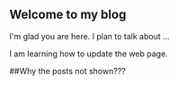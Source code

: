 ## Welcome to my blog

I'm glad you are here. I plan to talk about ...

I am learning how to update the web page.

##Why the posts not shown???

